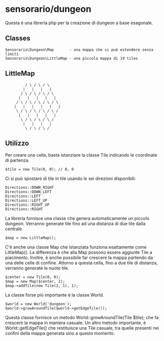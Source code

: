 # sensorario/dungeon

Questa è una libreria php per la creazione di dungeon a base esagonale.

## Classes

    Sensorario\Dungeon\Map       - una mappa che si può estendere senza limiti
    Sensorario\Dungeon\LittleMap - una piccola mappa di 19 tiles

## LittleMap

             / \ / \ / \
            |   |   |   |
           / \ / \ / \ / \
          |   |   |   |   |
         / \ / \ / \ / \ / \
        |   |   |   |   |   |
         \ / \ / \ / \ / \ /
          |   |   |   |   |
           \ / \ / \ / \ /
            |   |   |   |
             \ / \ / \ /

## Utilizzo

Per creare una cella, basta istanziare la classe Tile indicando le coordinate di partenza.

    $tile = new Tile(0, 0); // 0, 0

Ci si può spostare di tile in tile usando le sei direzioni disponibili:

    Directions::DOWN_RIGHT
    Directions::DOWN_LEFT
    Directions::LEFT
    Directions::LEFT_UP
    Directions::RIGHT_UP
    Directions::RIGHT

La libreria fornisce una classe che genera automaticamente un piccolo dungeon. Verranno generate tile fino ad una distanza di due tile dalla centrale.

    $map = new LittleMap();

C'è anche una classe Map che istanziata funziona esattamente come LittleMap(). La differenza è che alla Map possono essere aggiunte Tile a piacimento. Inoltre, è anche possibile far crescere la mappa partendo da una delle celle di confine. Attorno a questa cella, fino a due tile di distanza, verranno generate le nuote tile.

    $center = new Tile(0, 0);
    $map = new Map($center, 2);
    $map->addTile(new Tile(2, 1), 1);

La classe forse più importante è la classe World.

    $world = new World('dungeon');
    $world->growAroundTile($world->getEdgeTile());

Questa classe fornisce un metodo World::growAroundTile(Tile $tile); che fa crescere la mappa in maniera casuale. Un altro metodo importante, è World::getEdgeTile() che restituisce una Tile casuale, tra quelle presenti nei confini della mappa generata sino a questo momento.
